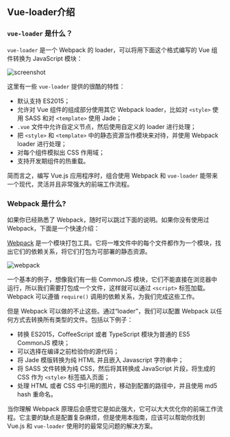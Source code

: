 ## Vue-loader介绍

### `vue-loader` 是什么？

`vue-loader` 是一个 Webpack 的 loader，可以将用下面这个格式编写的 Vue 组件转换为 JavaScript 模块：

![screenshot](http://blog.evanyou.me/images/vue-component.png)

这里有一些 `vue-loader` 提供的很酷的特性：

- 默认支持 ES2015；
- 允许对 Vue 组件的组成部分使用其它 Webpack loader，比如对 `<style>` 使用 SASS 和对 `<template>` 使用 Jade；
- `.vue` 文件中允许自定义节点，然后使用自定义的 loader 进行处理；
- 把 `<style>` 和 `<template>` 中的静态资源当作模块来对待，并使用 Webpack loader 进行处理；
- 对每个组件模拟出 CSS 作用域；
- 支持开发期组件的热重载。

简而言之，编写 Vue.js 应用程序时，组合使用 Webpack 和 `vue-loader` 能带来一个现代，灵活并且非常强大的前端工作流程。

### Webpack 是什么?

如果你已经熟悉了 Webpack，随时可以跳过下面的说明。如果你没有使用过 Webpack，下面是一个快速介绍：

[Webpack](https://webpack.github.io/) 是一个模块打包工具。它将一堆文件中的每个文件都作为一个模块，找出它们的依赖关系，将它们打包为可部署的静态资源。

![webpack](https://webpack.github.io/assets/what-is-webpack.png)

一个基本的例子，想像我们有一些 CommonJS 模块，它们不能直接在浏览器中运行，所以我们需要打包成一个文件，这样就可以通过 `<script>` 标签加载。Webpack 可以遵循 `require()` 调用的依赖关系，为我们完成这些工作。

但是 Webpack 可以做的不止这些。通过“loader”，我们可以配置 Webpack 以任何方式去转换所有类型的文件。包括以下例子：

- 转换 ES2015，CoffeeScript 或者 TypeScript 模块为普通的 ES5 CommonJS 模块；
- 可以选择在编译之前检验你的源代码；
- 将 Jade 模版转换为纯 HTML 并且嵌入 Javascript 字符串中；
- 将 SASS 文件转换为纯 CSS，然后将其转换成 JavaScript 片段，将生成的 CSS 作为 `<style>` 标签插入页面；
- 处理 HTML 或者 CSS 中引用的图片，移动到配置的路径中，并且使用 md5 hash 重命名。

当你理解 Webpack 原理后会感觉它是如此强大，它可以大大优化你的前端工作流程。它主要的缺点是配置复杂麻烦，但是使用本指南，应该可以帮助你找到 Vue.js 和 `vue-loader` 使用时的最常见问题的解决方案。